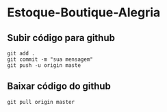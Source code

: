 # Estoque-Boutique-Alegria

## Subir código para github
```
git add .
git commit -m "sua mensagem"
git push -u origin maste
```

## Baixar código do github
```
git pull origin master
```
